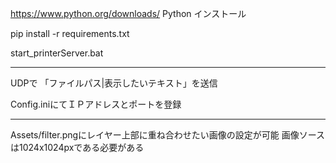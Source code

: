 https://www.python.org/downloads/
Python インストール

pip install -r requirements.txt

start_printerServer.bat

---------------------------------------

UDPで
「ファイルパス|表示したいテキスト」を送信

Config.iniにてＩＰアドレスとポートを登録

---------------------------------------

Assets/filter.pngにレイヤー上部に重ね合わせたい画像の設定が可能
画像ソースは1024x1024pxである必要がある